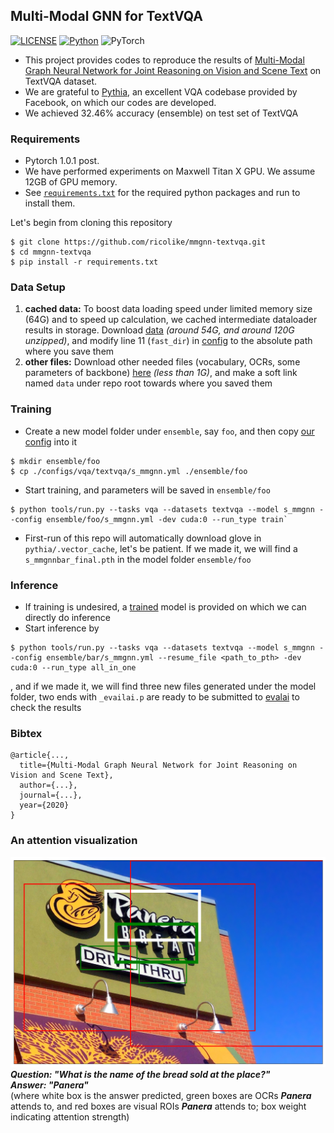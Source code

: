 ## Multi-Modal GNN for TextVQA

[![LICENSE](https://img.shields.io/badge/license-MIT-green)](LICENSE)
[![Python](https://img.shields.io/badge/python-3.7-blue.svg)](https://www.python.org/)
![PyTorch](https://img.shields.io/badge/pytorch-1.0.1-%237732a8)

+ This project provides codes to reproduce the results of 
[Multi-Modal Graph Neural Network for Joint Reasoning on Vision and Scene Text](https://www.google.com/) on TextVQA dataset.  
+ We are grateful to [Pythia](https://github.com/facebookresearch/pythia "Pythia's Github repo"), an 
excellent VQA codebase provided by Facebook, on which our codes are developed.
+ We achieved 32.46% accuracy (ensemble) on test set of TextVQA

### Requirements

- Pytorch 1.0.1 post.
- We have performed experiments on Maxwell Titan X GPU. We assume 12GB of GPU memory.
- See [`requirements.txt`](requirements.txt) for the required python packages and run to install them.

Let's begin from cloning this repository
```
$ git clone https://github.com/ricolike/mmgnn-textvqa.git
$ cd mmgnn-textvqa
$ pip install -r requirements.txt
```

### Data Setup

1. **cached data:** To boost data loading speed under limited memory size (64G) and to speed
up calculation, we cached intermediate dataloader results in storage. Download 
[data](https://drive.google.com/drive/folders/1Y8E-afg9aRHn6VblSWGNd0hvQGEW9ILS?usp=sharing) 
*(around 54G, and around 120G unzipped)*, and modify 
line 11 (`fast_dir`) in [config](pythia/common/defaults/configs/tasks/vqa/textvqa.yml)
to the absolute path where you save them
2. **other files:** Download other needed files (vocabulary, OCRs, some parameters of 
backbone) [here](https://drive.google.com/file/d/1ieIx4MB49DBm1ycY203f15kvcrX4IoLt/view?usp=sharing) 
*(less than 1G)*, and make a soft link named `data` under repo root towards where you saved them

### Training
+ Create a new model folder under `ensemble`, say `foo`, and then copy [our config](configs/vqa/textvqa/s_mmgnn.yml) 
into it  
```
$ mkdir ensemble/foo
$ cp ./configs/vqa/textvqa/s_mmgnn.yml ./ensemble/foo
```
+ Start training, and parameters will be saved in `ensemble/foo`
```
$ python tools/run.py --tasks vqa --datasets textvqa --model s_mmgnn --config ensemble/foo/s_mmgnn.yml -dev cuda:0 --run_type train`
```
+ First-run of this repo will automatically download glove in `pythia/.vector_cache`, 
let's be patient. If we made it, we will find a `s_mmgnnbar_final.pth` in the model folder `ensemble/foo`

### Inference

+ If training is undesired, 
a [trained](https://drive.google.com/file/d/1P1k3sNAQnV7dUovypt1zKwCTNgCEDHua/view?usp=sharing) model is provided
on which we can directly do inference
+ Start inference by
```
$ python tools/run.py --tasks vqa --datasets textvqa --model s_mmgnn --config ensemble/bar/s_mmgnn.yml --resume_file <path_to_pth> -dev cuda:0 --run_type all_in_one
```
, and if we made it, we will find three new files generated under the model folder, two 
ends with `_evailai.p` are ready to be submitted to 
[evalai](https://evalai.cloudcv.org/web/challenges/challenge-page/244/leaderboard/809) to
check the results

### Bibtex
```
@article{...,
  title={Multi-Modal Graph Neural Network for Joint Reasoning on Vision and Scene Text},
  author={...},
  journal={...},
  year={2020}
}
```

### An attention visualization

![](pics/high_res.png)  
**_Question: "What is the name of the bread sold at the place?"_**  
**_Answer: "Panera"_**  
(where white box is the answer predicted, green boxes are OCRs **_Panera_** attends to, and 
red boxes are visual ROIs **_Panera_** attends to; box weight indicating attention strength)
